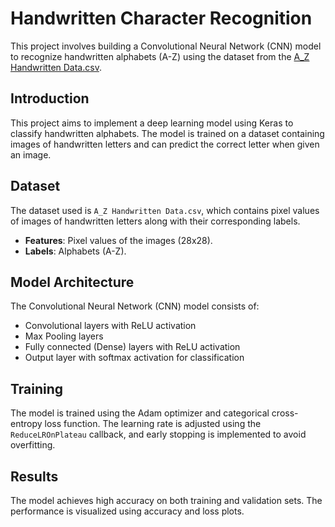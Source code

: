 # Handwritten Character Recognition

This project involves building a Convolutional Neural Network (CNN) model to recognize handwritten alphabets (A-Z) using the dataset from the [A_Z Handwritten Data.csv](https://www.kaggle.com/sachinpatel21/az-handwritten-alphabets-in-csv-format).

## Introduction

This project aims to implement a deep learning model using Keras to classify handwritten alphabets. The model is trained on a dataset containing images of handwritten letters and can predict the correct letter when given an image.

## Dataset

The dataset used is `A_Z Handwritten Data.csv`, which contains pixel values of images of handwritten letters along with their corresponding labels.

- **Features**: Pixel values of the images (28x28).
- **Labels**: Alphabets (A-Z).

## Model Architecture

The Convolutional Neural Network (CNN) model consists of:

- Convolutional layers with ReLU activation
- Max Pooling layers
- Fully connected (Dense) layers with ReLU activation
- Output layer with softmax activation for classification

## Training

The model is trained using the Adam optimizer and categorical cross-entropy loss function. The learning rate is adjusted using the `ReduceLROnPlateau` callback, and early stopping is implemented to avoid overfitting.

## Results

The model achieves high accuracy on both training and validation sets. The performance is visualized using accuracy and loss plots.


